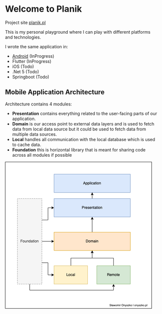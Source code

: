 # Welcome to Planik

Project site [planik.pl](https://planik.pl/)

This is my personal playground where I can play with different platforms and technologies.

I wrote the same application in:

- [Android](planik-android/README.md) (InProgress)
- Flutter (InProgress)
- iOS (Todo)
- .Net 5 (Todo)
- Springboot (Todo)

## Mobile Application Architecture

Architecture contains 4 modules:

- **Presentation** contains everything related to the user-facing parts of our application.
- **Domain** is our access point to external data layers and is used to fetch data from local data
  source but it could be used to fetch data from multiple data sources.
- **Local** handles all communication with the local database which is used to cache data.
- **Foundation** this is horizontal library that is meant for sharing code across all modules if
  possible

![](docs/architecture.png)